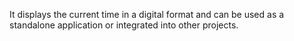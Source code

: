 It displays the current time in a digital format and can be used as a standalone application or integrated into other projects.
